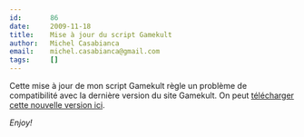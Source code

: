 ```yaml
---
id:       86
date:     2009-11-18
title:    Mise à jour du script Gamekult
author:   Michel Casabianca
email:    michel.casabianca@gmail.com
tags:     []
---
```


Cette mise à jour de mon script Gamekult règle un problème de compatibilité avec la dernière version du site Gamekult. On peut [télécharger cette nouvelle version ici](http://www.sweetohm.net/arc/gamekult.zip).

*Enjoy!*

